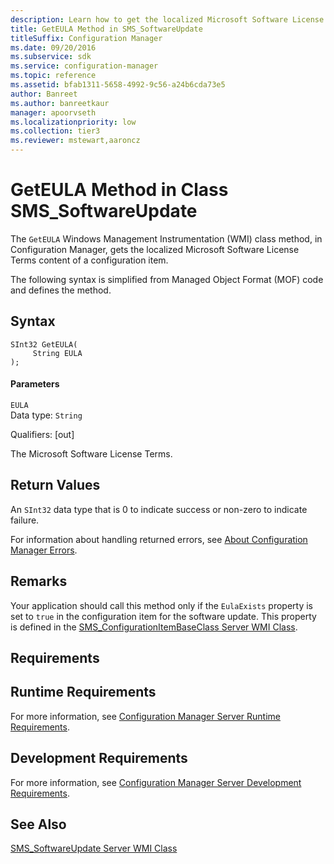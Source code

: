 ```yaml
---
description: Learn how to get the localized Microsoft Software License Terms content of a configuration item using GetEULA class.
title: GetEULA Method in SMS_SoftwareUpdate
titleSuffix: Configuration Manager
ms.date: 09/20/2016
ms.subservice: sdk
ms.service: configuration-manager
ms.topic: reference
ms.assetid: bfab1311-5658-4992-9c56-a24b6cda73e5
author: Banreet
ms.author: banreetkaur
manager: apoorvseth
ms.localizationpriority: low
ms.collection: tier3
ms.reviewer: mstewart,aaroncz 
---
```

# GetEULA Method in Class SMS_SoftwareUpdate
The `GetEULA` Windows Management Instrumentation (WMI) class method, in Configuration Manager, gets the localized Microsoft Software License Terms content of a configuration item.  

 The following syntax is simplified from Managed Object Format (MOF) code and defines the method.  

## Syntax  

```  
SInt32 GetEULA(  
     String EULA  
);  
```  

#### Parameters  
 `EULA`  
 Data type: `String`  

 Qualifiers: [out]  

 The Microsoft Software License Terms.  

## Return Values  
 An `SInt32` data type that is 0 to indicate success or non-zero to indicate failure.  

 For information about handling returned errors, see [About Configuration Manager Errors](../../../develop/core/understand/about-configuration-manager-errors.md).  

## Remarks  
 Your application should call this method only if the `EulaExists` property is set to `true` in the configuration item for the software update. This property is defined in the [SMS_ConfigurationItemBaseClass Server WMI Class](../../../develop/reference/compliance/sms_configurationitembaseclass-server-wmi-class.md).  

## Requirements  

## Runtime Requirements  
 For more information, see [Configuration Manager Server Runtime Requirements](../../../develop/core/reqs/server-runtime-requirements.md).  

## Development Requirements  
 For more information, see [Configuration Manager Server Development Requirements](../../../develop/core/reqs/server-development-requirements.md).  

## See Also  
 [SMS_SoftwareUpdate Server WMI Class](../../../develop/reference/sum/sms_softwareupdate-server-wmi-class.md)
